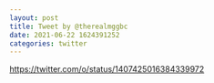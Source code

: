 ```yaml
--- 
layout: post 
title: Tweet by @therealmggbc 
date: 2021-06-22 1624391252 
categories: twitter 
--- 
```

https://twitter.com/o/status/1407425016384339972